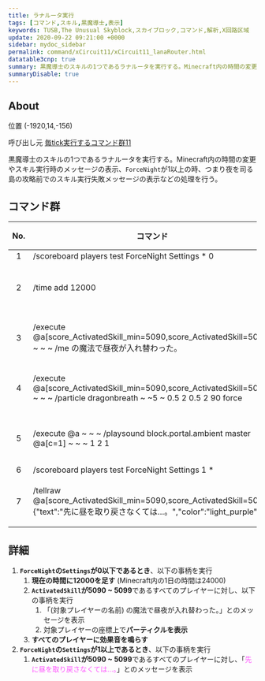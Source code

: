 ```yaml
---
title: ラナルータ実行
tags: [コマンド,スキル,黒魔導士,表示]
keywords: TUSB,The Unusual Skyblock,スカイブロック,コマンド,解析,X回路区域
update: 2020-09-22 09:21:00 +0000
sidebar: mydoc_sidebar
permalink: command/xCircuit11/xCircuit11_lanaRouter.html
datatable3cnp: true
summary: 黒魔導士のスキルの1つであるラナルータを実行する。Minecraft内の時間の変更やスキル実行時のメッセージの表示、ForceNightが1以上の時、つまり夜を司る島の攻略前でのスキル実行失敗メッセージの表示などの処理を行う。
summaryDisable: true
---
```


## About

<span class="tagYellow">位置</span> (-1920,14,-156)

<span class="tagBlack">呼び出し元</span> [毎tick実行するコマンド群11]({{site.baseurl}}/command/xCircuit11/xCircuit11_command.html)

黒魔導士のスキルの1つであるラナルータを実行する。Minecraft内の時間の変更やスキル実行時のメッセージの表示、`ForceNight`が1以上の時、つまり夜を司る島の攻略前でのスキル実行失敗メッセージの表示などの処理を行う。

## コマンド群

<div class="datatable3cnp-begin"></div>

|No.|コマンド|状態|
|:-:|-|-|
|1|/scoreboard players test ForceNight Settings * 0|
|2|/time add 12000|条件付き|
|3|/execute @a[score_ActivatedSkill_min=5090,score_ActivatedSkill=5099] ~ ~ ~ /me の魔法で昼夜が入れ替わった。|条件付き|
|4|/execute @a[score_ActivatedSkill_min=5090,score_ActivatedSkill=5099] ~ ~ ~ /particle dragonbreath ~ ~5 ~ 0.5 2 0.5 2 90 force|条件付き|
|5|/execute @a ~ ~ ~ /playsound block.portal.ambient master @a[c=1] ~ ~ ~ 1 2 1|条件付き|
|6|/scoreboard players test ForceNight Settings 1 *|
|7|/tellraw @a[score_ActivatedSkill_min=5090,score_ActivatedSkill=5099] {"text":"先に昼を取り戻さなくては…。","color":"light_purple"}|条件付き|

<div class="datatable3cnp-end"></div>

## 詳細

1. **`ForceNight`の`Settings`が0以下であるとき**、以下の事柄を実行
   1. **現在の時間に12000を足す** (Minecraft内の1日の時間は24000)
   2. **`ActivatedSkill`が5090 ~ 5099**であるすべてのプレイヤーに対し、以下の事柄を実行
      1. 「(対象プレイヤーの名前) の魔法で昼夜が入れ替わった。」とのメッセージを表示
      2. 対象プレイヤーの座標上で**パーティクルを表示**
   3. **すべてのプレイヤーに効果音を鳴らす**
2. **`ForceNight`の`Settings`が1以上であるとき**、以下の事柄を実行
   1. **`ActivatedSkill`が5090 ~ 5099**であるすべてのプレイヤーに対し、「<span style="color:#FF55FF;">先に昼を取り戻さなくては…。</span>」とのメッセージを表示
